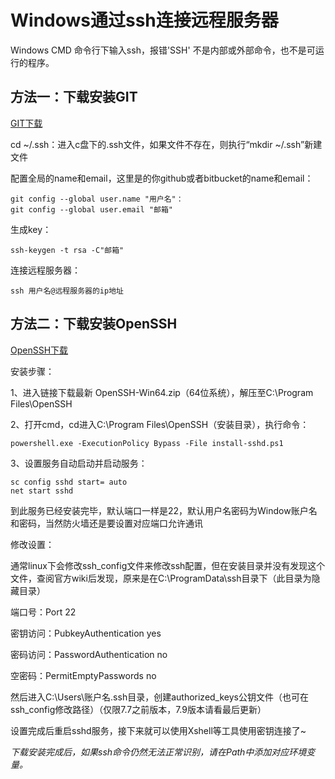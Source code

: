 # Windows通过ssh连接远程服务器

Windows CMD 命令行下输入ssh，报错'SSH' 不是内部或外部命令，也不是可运行的程序。

## 方法一：下载安装GIT
[GIT下载](https://git-scm.com/download/win)

cd ~/.ssh：进入c盘下的.ssh文件，如果文件不存在，则执行“mkdir ~/.ssh”新建文件

配置全局的name和email，这里是的你github或者bitbucket的name和email：
```
git config --global user.name "用户名"：
git config --global user.email "邮箱"
```
生成key：
```
ssh-keygen -t rsa -C"邮箱"
```
连接远程服务器：
```
ssh 用户名@远程服务器的ip地址
```
## 方法二：下载安装OpenSSH
[OpenSSH下载](https://github.com/PowerShell/Win32-OpenSSH/releases)

安装步骤：

1、进入链接下载最新 OpenSSH-Win64.zip（64位系统），解压至C:\Program Files\OpenSSH

2、打开cmd，cd进入C:\Program Files\OpenSSH（安装目录），执行命令：
```
powershell.exe -ExecutionPolicy Bypass -File install-sshd.ps1
```
3、设置服务自动启动并启动服务：
```
sc config sshd start= auto
net start sshd
```
到此服务已经安装完毕，默认端口一样是22，默认用户名密码为Window账户名和密码，当然防火墙还是要设置对应端口允许通讯

修改设置：

通常linux下会修改ssh_config文件来修改ssh配置，但在安装目录并没有发现这个文件，查阅官方wiki后发现，原来是在C:\ProgramData\ssh目录下（此目录为隐藏目录）

端口号：Port 22

密钥访问：PubkeyAuthentication yes

密码访问：PasswordAuthentication no

空密码：PermitEmptyPasswords no

然后进入C:\Users\账户名\.ssh目录，创建authorized_keys公钥文件（也可在ssh_config修改路径）（仅限7.7之前版本，7.9版本请看最后更新）

设置完成后重启sshd服务，接下来就可以使用Xshell等工具使用密钥连接了~

*下载安装完成后，如果ssh命令仍然无法正常识别，请在Path中添加对应环境变量。*